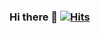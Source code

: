 ### Hi there 👋 [![Hits](https://hits.seeyoufarm.com/api/count/incr/badge.svg?url=https%3A%2F%2Fgithub.com%2Fkyyneogs&count_bg=%2379C83D&title_bg=%23FF6E00&icon=affinitypublisher.svg&icon_color=%23E7E7E7&title=hits&edge_flat=false)](https://hits.seeyoufarm.com)

 <!-- ](url)[![Solved.ac Profile](http://mazassumnida.wtf/api/v2/generate_badge?boj=s5seon)](https://solved.ac/s5seon/) -->
 <!-- [![Top Langs](https://github-readme-stats.vercel.app/api/top-langs/?username=kyyneogs&langs_count=4&layout=compact&theme=dark)](https://github.com/kyyneogs/kyyneogs)﻿ -->
<!--
**kyyneogs/kyyneogs** is a ✨ _special_ ✨ repository because its `README.md` (this file) appears on your GitHub profile.

Here are some ideas to get you started:

- 🔭 I’m currently working on ...
- 🌱 I’m currently learning ...
- 👯 I’m looking to collaborate on ...
- 🤔 I’m looking for help with ...
- 💬 Ask me about ...
- 📫 How to reach me: ...
- 😄 Pronouns: ...
- ⚡ Fun fact: ...
-->
